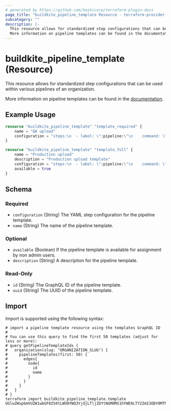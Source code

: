```yaml
---
# generated by https://github.com/hashicorp/terraform-plugin-docs
page_title: "buildkite_pipeline_template Resource - terraform-provider-buildkite"
subcategory: ""
description: |-
  This resource allows for standardized step configurations that can be used within various pipelines of an organization.
  More information on pipeline templates can be found in the documentation https://buildkite.com/docs/pipelines/templates.
---
```


# buildkite_pipeline_template (Resource)

This resource allows for standardized step configurations that can be used within various pipelines of an organization.
		
More information on pipeline templates can be found in the [documentation](https://buildkite.com/docs/pipelines/templates).

## Example Usage

```terraform
resource "buildkite_pipeline_template" "template_required" {
    name = "QA upload"
    configuration = "steps:\n  - label: \":pipeline:\"\n    command: \"buildkite-agent pipeline upload .buildkite/pipeline-qa.yml\"\n"
}

resource "buildkite_pipeline_template" "template_full" {
    name = "Production upload"
    description = "Production upload template"
    configuration = "steps:\n  - label: \":pipeline:\"\n    command: \"buildkite-agent pipeline upload .buildkite/pipeline-production.yml\"\n"
    available = true
}
```

<!-- schema generated by tfplugindocs -->
## Schema

### Required

- `configuration` (String) The YAML step configuration for the pipeline template.
- `name` (String) The name of the pipeline template.

### Optional

- `available` (Boolean) If the pipeline template is available for assignment by non admin users.
- `description` (String) A description for the pipeline template.

### Read-Only

- `id` (String) The GraphQL ID of the pipeline template.
- `uuid` (String) The UUID of the pipeline template.

## Import

Import is supported using the following syntax:

```shell
# import a pipeline template resource using the templates GraphQL ID
#
# You can use this query to find the first 50 templates (adjust for less or more):
# query getPipelineTemplateIds {
#   organization(slug: "ORGANIZATION_SLUG") {
#     pipelineTemplates(first: 50) {
#       edges{
#         node{
#           id
#           name
#         }
#       }
#     }
#   }
# }
terraform import buildkite_pipeline_template.template UGlwZWxpbmVUZW1wbGF0ZS0tLWU0YWQ3YjdjLTljZDYtNGM0MS1hYWE0LTY2ZmI3ODY0MTMwNw==
```

